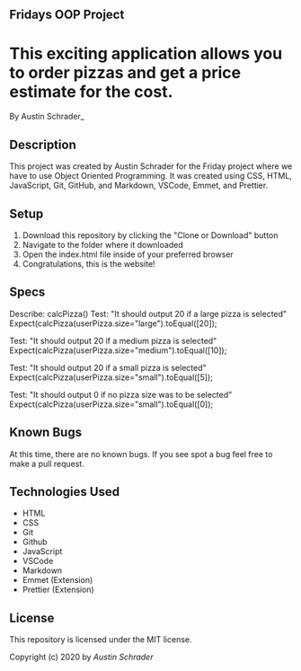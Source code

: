 ## Fridays OOP Project

# This exciting application allows you to order pizzas and get a price estimate for the cost.

By Austin Schrader\_

## Description

This project was created by Austin Schrader for the Friday project where we have to use Object Oriented Programming. It was created using CSS, HTML, JavaScript, Git, GitHub, and Markdown, VSCode, Emmet, and Prettier.

## Setup

1. Download this repository by clicking the "Clone or Download" button
2. Navigate to the folder where it downloaded
3. Open the index.html file inside of your preferred browser
4. Congratulations, this is the website!

## Specs

Describe: calcPizza()
Test: "It should output 20 if a large pizza is selected"
Expect(calcPizza(userPizza.size="large").toEqual([20]);

Test: "It should output 20 if a medium pizza is selected"
Expect(calcPizza(userPizza.size="medium").toEqual([10]);

Test: "It should output 20 if a small pizza is selected"
Expect(calcPizza(userPizza.size="small").toEqual([5]);

Test: "It should output 0 if no pizza size was to be selected"
Expect(calcPizza(userPizza.size="small").toEqual([0]);

## Known Bugs

At this time, there are no known bugs. If you see spot a bug feel free to make a pull request.

## Technologies Used

- HTML
- CSS
- Git
- Github
- JavaScript
- VSCode
- Markdown
- Emmet (Extension)
- Prettier (Extension)

## License

This repository is licensed under the MIT license.

Copyright (c) 2020 by _Austin Schrader_
